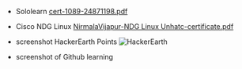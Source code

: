 * Sololearn
[cert-1089-24871198.pdf](https://github.com/Nirmala-vijapur/M1_Project_app-/files/8010255/cert-1089-24871198.pdf)

* Cisco NDG Linux
[NirmalaVijapur-NDG Linux Unhatc-certificate.pdf](https://github.com/Nirmala-vijapur/M1_Project_app-/files/8010263/NirmalaVijapur-NDG.Linux.Unhatc-certificate.pdf)

* screenshot HackerEarth Points 
![HackerEarth](https://user-images.githubusercontent.com/98865009/153261705-022bc73a-c2df-4f23-a994-cc1598c37010.png)

* screenshot of Github learning 


